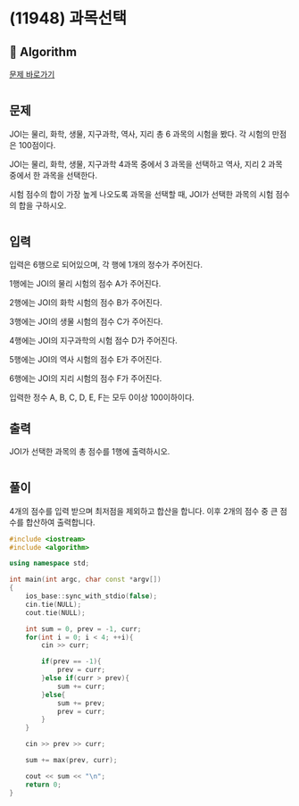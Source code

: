 # (11948) 과목선택
## :100: Algorithm
[문제 바로가기](https://www.acmicpc.net/problem/11948)
#
## 문제
JOI는 물리, 화학, 생물, 지구과학, 역사, 지리 총 6 과목의 시험을 봤다. 각 시험의 만점은 100점이다.

JOI는 물리, 화학, 생물, 지구과학 4과목 중에서 3 과목을 선택하고 역사, 지리 2 과목 중에서 한 과목을 선택한다.

시험 점수의 합이 가장 높게 나오도록 과목을 선택할 때, JOI가 선택한 과목의 시험 점수의 합을 구하시오.
#
## 입력
입력은 6행으로 되어있으며, 각 행에 1개의 정수가 주어진다.

1행에는 JOI의 물리 시험의 점수 A가 주어진다.

2행에는 JOI의 화학 시험의 점수 B가 주어진다.

3행에는 JOI의 생물 시험의 점수 C가 주어진다.

4행에는 JOI의 지구과학의 시험 점수 D가 주어진다.

5행에는 JOI의 역사 시험의 점수 E가 주어진다.

6행에는 JOI의 지리 시험의 점수 F가 주어진다.

입력한 정수 A, B, C, D, E, F는 모두 0이상 100이하이다.
## 출력
JOI가 선택한 과목의 총 점수를 1행에 출력하시오.
#
## 풀이
4개의 점수를 입력 받으며 최저점을 제외하고 합산을 합니다.
이후 2개의 점수 중 큰 점수를 합산하여 출력합니다.

```cpp
#include <iostream>
#include <algorithm>

using namespace std;

int main(int argc, char const *argv[])
{
    ios_base::sync_with_stdio(false);
    cin.tie(NULL);
    cout.tie(NULL);

    int sum = 0, prev = -1, curr;
    for(int i = 0; i < 4; ++i){
        cin >> curr;

        if(prev == -1){
            prev = curr;
        }else if(curr > prev){
            sum += curr;
        }else{
            sum += prev;
            prev = curr;
        }
    }

    cin >> prev >> curr;

    sum += max(prev, curr);

    cout << sum << "\n";
    return 0;
}
```